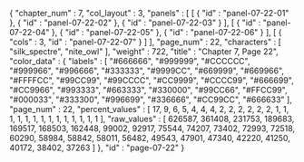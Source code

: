 {
  "chapter_num" : 7,
  "col_layout" : 3,
  "panels" : [
    [
      {
        "id" : "panel-07-22-01"
      },
      {
        "id" : "panel-07-22-02"
      },
      {
        "id" : "panel-07-22-03"
      }
    ],
    [
      {
        "id" : "panel-07-22-04"
      },
      {
        "id" : "panel-07-22-05"
      },
      {
        "id" : "panel-07-22-06"
      }
    ],
    [
      {
        "cols" : 3,
        "id" : "panel-07-22-07"
      }
    ]
  ],
  "page_num" : 22,
  "characters" : [
    "silk_spectre",
    "nite_owl"
  ],
  "weight" : 722,
  "title" : "Chapter 7, Page 22",
  "color_data" : {
    "labels" : [
      "#666666",
      "#999999",
      "#CCCCCC",
      "#999966",
      "#996666",
      "#333333",
      "#9999CC",
      "#669999",
      "#669966",
      "#FFFFCC",
      "#99CC99",
      "#99CCCC",
      "#CC9999",
      "#CCCC99",
      "#666699",
      "#CC9966",
      "#993333",
      "#663333",
      "#330000",
      "#99CC66",
      "#FFCC99",
      "#000033",
      "#333300",
      "#996699",
      "#336666",
      "#CC99CC",
      "#666633"
    ],
    "page_num" : 22,
    "percent_values" : [
      17,
      9,
      6,
      5,
      4,
      4,
      4,
      2,
      2,
      2,
      2,
      2,
      2,
      1,
      1,
      1,
      1,
      1,
      1,
      1,
      1,
      1,
      1,
      1,
      1,
      1,
      1
    ],
    "raw_values" : [
      626587,
      361408,
      231753,
      189683,
      169517,
      168503,
      162448,
      99002,
      92917,
      75544,
      74207,
      73402,
      72993,
      72518,
      60290,
      58984,
      58842,
      58011,
      56482,
      49543,
      47901,
      47340,
      42220,
      41250,
      40172,
      38402,
      37263
    ]
  },
  "id" : "page-07-22"
}

